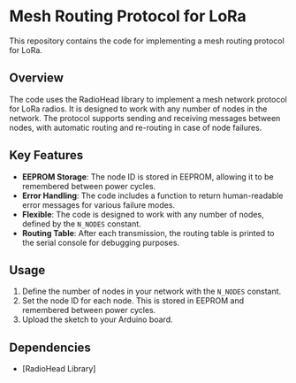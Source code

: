 
# Mesh Routing Protocol for LoRa

This repository contains the code for implementing a mesh routing protocol for LoRa. 

## Overview

The code uses the RadioHead library to implement a mesh network protocol for LoRa radios. It is designed to work with any number of nodes in the network. The protocol supports sending and receiving messages between nodes, with automatic routing and re-routing in case of node failures.

## Key Features

- **EEPROM Storage**: The node ID is stored in EEPROM, allowing it to be remembered between power cycles.
- **Error Handling**: The code includes a function to return human-readable error messages for various failure modes.
- **Flexible**: The code is designed to work with any number of nodes, defined by the `N_NODES` constant.
- **Routing Table**: After each transmission, the routing table is printed to the serial console for debugging purposes.

## Usage

1. Define the number of nodes in your network with the `N_NODES` constant.
2. Set the node ID for each node. This is stored in EEPROM and remembered between power cycles.
3. Upload the sketch to your Arduino board.

## Dependencies

- [RadioHead Library]

